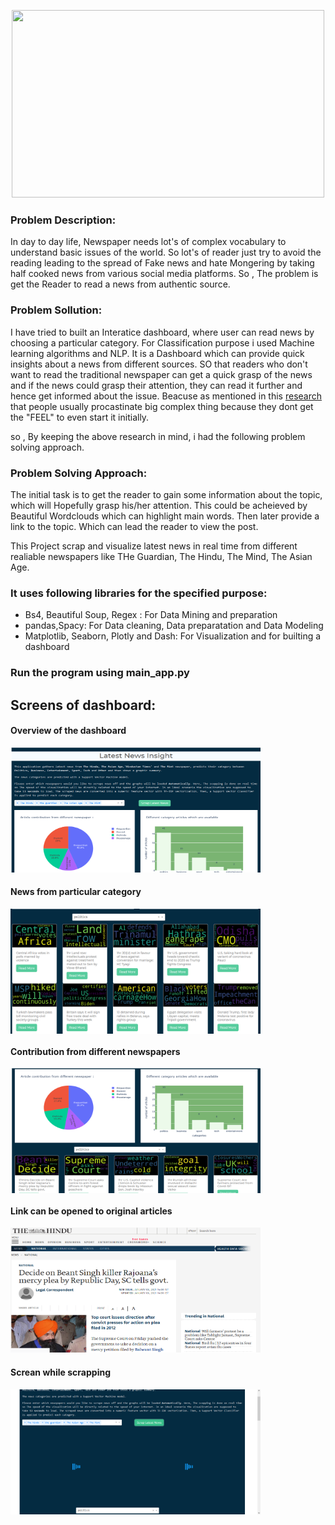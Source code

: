 <p align="center">
<img src= 'https://i2.wp.com/educate.itsfacile.com/wp-content/uploads/2018/06/Why-We-should-not-read-newspapers.jpg?fit=1280%2C960' width= 500 height=300 >
</p>

### Problem Description: ###
In day to day life, Newspaper needs lot's of complex vocabulary to understand basic issues of the world. So lot's of reader just try to avoid the reading leading to the spread of Fake news and hate Mongering by taking half cooked news from various social media platforms.
So , The problem is get the Reader to read a news from authentic source.

### Problem Sollution: ###
I have tried to built an Interatice dashboard, where user can read news by choosing a particular category. For Classification purpose i used Machine learning algorithms and NLP.
It is a Dashboard which can provide quick insights about a news from different sources. SO that readers who don't want to read the traditional newspaper can get a quick grasp of the news and if the news could grasp their attention, they can read it further and hence get informed about the issue.
Beacuse as mentioned in this [research](https://www.washingtonpost.com/news/wonk/wp/2016/04/27/why-you-cant-help-read-this-article-about-procrastination-instead-of-doing-your-job/) that people usually procastinate big complex thing because they dont get the "FEEL" to even start it initially.

so , By keeping the above research in mind, i had the following problem solving approach.

### Problem Solving Approach: ###
The initial task is to get the reader to gain some information about the topic, which will Hopefully grasp his/her attention. This could be acheieved by Beautiful Wordclouds which can highlight main words. Then later provide a link to the topic. Which can lead the reader to view the post.


This Project scrap and visualize latest news in real time from different realiable newspapers like THe Guardian, The Hindu, The Mind, The Asian Age.
### It uses following libraries for the specified purpose: ###
* Bs4, Beautiful Soup, Regex : For Data Mining and preparation
* pandas,Spacy: For Data cleaning, Data preparatation and Data Modeling
* Matplotlib, Seaborn, Plotly and Dash: For Visualization and for builting a dashboard


### Run the program using main_app.py

## Screens of dashboard:
#### Overview of the dashboard ####
<img src='https://github.com/mohitnagarkotibca/Projects/blob/master/images/1.png' width= 400 height=200>

#### News from particular category ####
<img src='https://github.com/mohitnagarkotibca/Projects/blob/master/images/2.png' width= 400 height=200 align= 'middle'>

#### Contribution from different newspapers ####
<img src='https://github.com/mohitnagarkotibca/Projects/blob/master/images/3.png' width= 400 height=200 align= 'middle'>

#### Link can be opened to original articles ####
<img src='https://github.com/mohitnagarkotibca/Projects/blob/master/images/after%20click.png' width= 400 height=200 align= 'centre'>

#### Screan while scrapping ####
<img src='https://github.com/mohitnagarkotibca/Projects/blob/master/images/scrapping.png' width= 400 height=200 align= 'middle'>

